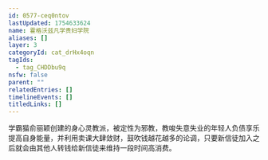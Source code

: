 ```yaml
---
id: 0577-ceq0ntov
lastUpdated: 1754633624
name: 霍格沃兹凡学贵妇学院
aliases: []
layer: 3
categoryId: cat_drHx4oqn
tagIds:
  - tag_CHDDbu9q
nsfw: false
parent: ""
relatedEntries: []
timelineEvents: []
titledLinks: []
---
```


学霸猫俞丽颖创建的身心灵教派，被定性为邪教，教唆失意失业的年轻人负债享乐提高自身能量，并利用卖课大肆敛财，鼓吹钱越花越多的论调，只要新信徒加入之后就会由其他人转钱给新信徒来维持一段时间高消费。